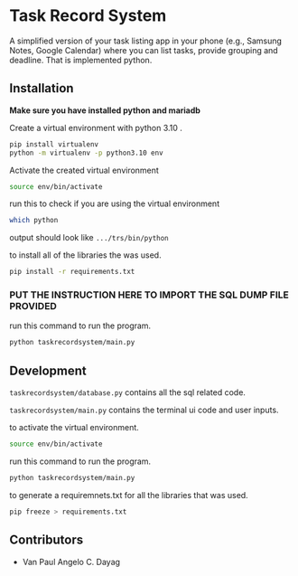 # Task Record System

A simplified version of your task listing app in your phone (e.g., Samsung Notes, Google Calendar) where you can list tasks, provide grouping and deadline. That is implemented python.

## Installation

**Make sure you have installed python and mariadb**

Create a virtual environment with python 3.10 .

```bash
pip install virtualenv
python -m virtualenv -p python3.10 env
```

Activate the created virtual environment

```bash
source env/bin/activate
```

run this to check if you are using the virtual environment

```bash
which python
```

output should look like `.../trs/bin/python`

to install all of the libraries the was used.

```bash
pip install -r requirements.txt
```

### PUT THE INSTRUCTION HERE TO IMPORT THE SQL DUMP FILE PROVIDED

run this command to run the program.

```bash
python taskrecordsystem/main.py
```

## Development

`taskrecordsystem/database.py` contains all the sql related code.

`taskrecordsystem/main.py` contains the terminal ui code and user inputs.

to activate the virtual environment.

```bash
source env/bin/activate
```
run this command to run the program.

```bash
python taskrecordsystem/main.py
```

to generate a requiremnets.txt for all the libraries that was used.

```bash
pip freeze > requirements.txt
```

## Contributors

- Van Paul Angelo C. Dayag